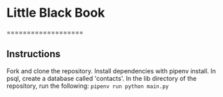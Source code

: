 # Little Black Book
===================


## Instructions
Fork and clone the repository. Install dependencies with pipenv install. In psql, create a database called 'contacts'. In the lib directory of the repository, run the following:
`pipenv run python main.py`
